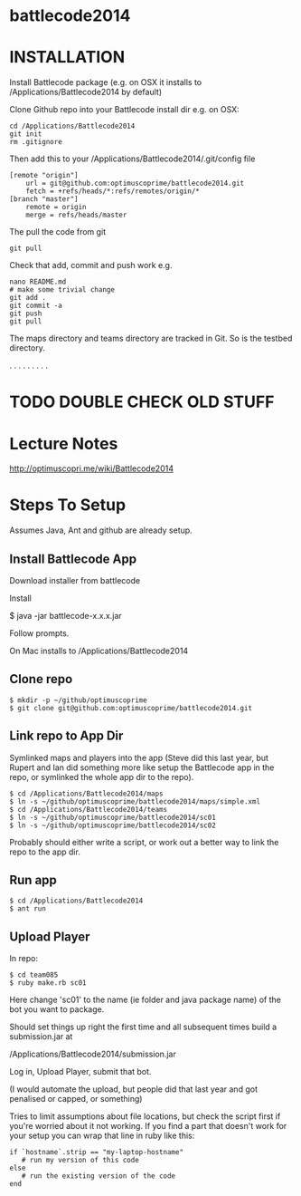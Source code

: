 battlecode2014
==============

INSTALLATION
============

Install Battlecode package (e.g. on OSX it installs to /Applications/Battlecode2014 by default)

Clone Github repo into your Battlecode install dir e.g. on OSX:

```
cd /Applications/Battlecode2014
git init
rm .gitignore
```

Then add this to your /Applications/Battlecode2014/.git/config file

```
[remote "origin"]
    url = git@github.com:optimuscoprime/battlecode2014.git
    fetch = +refs/heads/*:refs/remotes/origin/*
[branch "master"]
    remote = origin
    merge = refs/heads/master
```

The pull the code from git

```
git pull
```

Check that add, commit and push work e.g.

```
nano README.md
# make some trivial change
git add .
git commit -a
git push
git pull
```

The maps directory and teams directory are tracked in Git. So is the testbed directory.

.
.
.
.
.
.
.
.
.

TODO DOUBLE CHECK OLD STUFF
=========

Lecture Notes
=============

http://optimuscopri.me/wiki/Battlecode2014


Steps To Setup
==============

Assumes Java, Ant and github are already setup.

## Install Battlecode App

Download installer from battlecode

Install

$ java -jar battlecode-x.x.x.jar

Follow prompts.

On Mac installs to /Applications/Battlecode2014

## Clone repo

```
$ mkdir -p ~/github/optimuscoprime
$ git clone git@github.com:optimuscoprime/battlecode2014.git
```

## Link repo to App Dir

Symlinked maps and players into the app
(Steve did this last year, but Rupert and Ian did something more like setup
the Battlecode app in the repo, or symlinked the whole app dir to the repo).

```
$ cd /Applications/Battlecode2014/maps
$ ln -s ~/github/optimuscoprime/battlecode2014/maps/simple.xml
$ cd /Applications/Battlecode2014/teams
$ ln -s ~/github/optimuscoprime/battlecode2014/sc01
$ ln -s ~/github/optimuscoprime/battlecode2014/sc02
```

Probably should either write a script, or work out a better way to link
the repo to the app dir.

## Run app

```
$ cd /Applications/Battlecode2014
$ ant run
```

## Upload Player

In repo:

```
$ cd team085
$ ruby make.rb sc01
```

Here change 'sc01' to the name (ie folder and java package name) of the bot you want to package.

Should set things up right the first time and all subsequent times build a submission.jar at

/Applications/Battlecode2014/submission.jar

Log in, Upload Player, submit that bot.

(I would automate the upload, but people did that last year and got penalised or capped, or something)

Tries to limit assumptions about file locations, but check the script first if you're worried about it not working.
If you find a part that doesn't work for your setup you can wrap that line in ruby like this:

```
if `hostname`.strip == "my-laptop-hostname"
   # run my version of this code
else
   # run the existing version of the code
end
```




